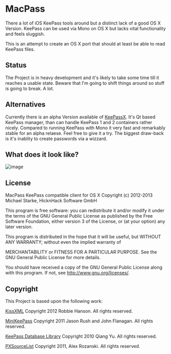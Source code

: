 MacPass
=======

There a lot of iOS KeePass tools around but a distinct lack of a good OS X Version.
KeePass can be used via Mono on OS X but lacks vital functionality and feels sluggish.

This is an attempt to create an OS X port that should at least be able to read KeePass files.

Status
------

The Project is in heavy development and it's likely to take some time till it reaches a usable state.
Beware that I'm going to shift things around so stuff is going to break. A lot.


Alternatives
------------

Currently there is an alpha Version available of [KeePassX](http://www.keepassx.org).
It's Qt based KeePass manager, than can handle KeePass 1 and 2 containers rather nicely.
Compared to running KeePass with Mono it very fast and remarkably stable for an alpha relaese.
Feel free to give it a try. The biggest draw-back is it's inablity to create passwords via a wizzard.

What does it look like?
-----------------------
![image](https://raw.github.com/mstarke/MacPass/master/Assets/MacPass.png)

License
-------
MacPass KeePass compatible client for OS X
Copyright (c) 2012-2013  Michael Starke, HicknHack Software GmbH
  
This program is free software: you can redistribute it and/or modify
it under the terms of the GNU General Public License as published by
the Free Software Foundation, either version 3 of the License, or
(at your option) any later version.

This program is distributed in the hope that it will be useful,
but WITHOUT ANY WARRANTY; without even the implied warranty of

MERCHANTABILITY or FITNESS FOR A PARTICULAR PURPOSE.  See the
GNU General Public License for more details.

You should have received a copy of the GNU General Public License
along with this program.  If not, see <http://www.gnu.org/licenses/>.

Copyright
---------

This Project is based upon the following work:

[KissXML](https://github.com/robbiehanson/KissXML) Copyright 2012 Robbie Hanson. All rights reserved.

[MiniKeePass](https://github.com/MiniKeePass/MiniKeePass) Copyright 2011 Jason Rush and John Flanagan. All rights reserved.

[KeePass Database Library](https://github.com/mpowrie/KeePassLib) Copyright 2010 Qiang Yu. All rights reserved.

[PXSourceList](https://github.com/Perspx/PXSourceList) Copyright 2011, Alex Rozanski. All rights reserved.
